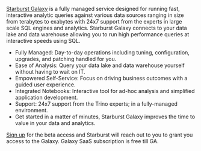 [Starburst Galaxy](https://docs.starburst.io/starburst-galaxy/) is a fully managed service designed for running fast, interactive analytic queries against various data sources ranging in size from terabytes to exabytes with 24x7 support from the experts in large scale SQL engines and analytics. Starburst Galaxy connects to your data lake and data warehouse allowing you to run high performance queries at interactive speeds using SQL.

* Fully Managed: Day-to-day operations including tuning, configuration, upgrades, and patching handled for you.
* Ease of Analysis: Query your data lake and data warehouse yourself without having to wait on IT.
* Empowered Self-Service: Focus on driving business outcomes with a guided user experience.
* Integrated Notebooks: Interactive tool for ad-hoc analysis and simplified application development.
* Support: 24x7 support from the Trino experts; in a fully-managed environment.
* Get started in a matter of minutes, Starburst Galaxy improves the time to value in your data and analytics.

[Sign up](https://www.starburst.io/platform/starburst-galaxy/) for the beta access and Starburst will reach out to you to grant you access to the Galaxy. Galaxy SaaS subscription is free till GA. 